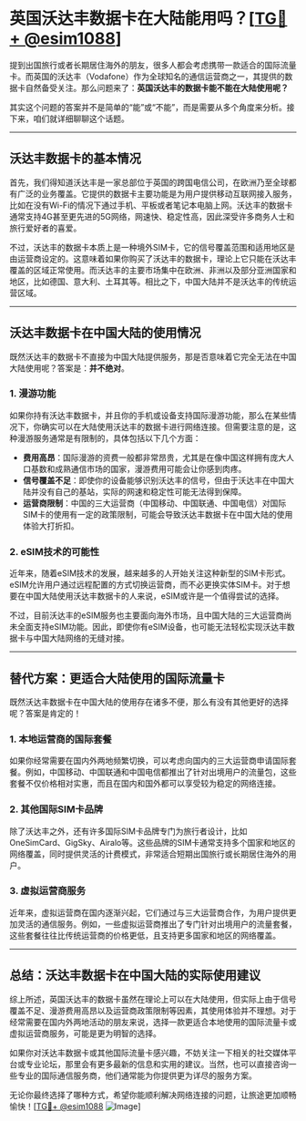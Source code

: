 # 英国沃达丰数据卡在大陆能用吗？[[TG💪+ @esim1088](https://t.me/s/esim1088)]

提到出国旅行或者长期居住海外的朋友，很多人都会考虑携带一款适合的国际流量卡。而英国的沃达丰（Vodafone）作为全球知名的通信运营商之一，其提供的数据卡自然备受关注。那么问题来了：**英国沃达丰的数据卡能不能在大陆使用呢？**

其实这个问题的答案并不是简单的“能”或“不能”，而是需要从多个角度来分析。接下来，咱们就详细聊聊这个话题。

---

## 沃达丰数据卡的基本情况

首先，我们得知道沃达丰是一家总部位于英国的跨国电信公司，在欧洲乃至全球都有广泛的业务覆盖。它提供的数据卡主要功能是为用户提供移动互联网接入服务，比如在没有Wi-Fi的情况下通过手机、平板或者笔记本电脑上网。沃达丰的数据卡通常支持4G甚至更先进的5G网络，网速快、稳定性高，因此深受许多商务人士和旅行爱好者的喜爱。

不过，沃达丰的数据卡本质上是一种境外SIM卡，它的信号覆盖范围和适用地区是由运营商设定的。这意味着如果你购买了沃达丰的数据卡，理论上它只能在沃达丰覆盖的区域正常使用。而沃达丰的主要市场集中在欧洲、非洲以及部分亚洲国家和地区，比如德国、意大利、土耳其等。相比之下，中国大陆并不是沃达丰的传统运营区域。

---

## 沃达丰数据卡在中国大陆的使用情况

既然沃达丰的数据卡不直接为中国大陆提供服务，那是否意味着它完全无法在中国大陆使用呢？答案是：**并不绝对**。

### 1. **漫游功能**
如果你持有沃达丰数据卡，并且你的手机或设备支持国际漫游功能，那么在某些情况下，你确实可以在大陆使用沃达丰的数据卡进行网络连接。但需要注意的是，这种漫游服务通常是有限制的，具体包括以下几个方面：

- **费用高昂**：国际漫游的资费一般都非常昂贵，尤其是在像中国这样拥有庞大人口基数和成熟通信市场的国家，漫游费用可能会让你感到肉疼。
- **信号覆盖不足**：即使你的设备能够识别沃达丰的信号，但由于沃达丰在中国大陆并没有自己的基站，实际的网速和稳定性可能无法得到保障。
- **运营商限制**：中国的三大运营商（中国移动、中国联通、中国电信）对国际SIM卡的使用有一定的政策限制，可能会导致沃达丰数据卡在中国大陆的使用体验大打折扣。

### 2. **eSIM技术的可能性**
近年来，随着eSIM技术的发展，越来越多的人开始关注这种新型的SIM卡形式。eSIM允许用户通过远程配置的方式切换运营商，而不必更换实体SIM卡。对于想要在中国大陆使用沃达丰数据卡的人来说，eSIM或许是一个值得尝试的选择。

不过，目前沃达丰的eSIM服务也主要面向海外市场，且中国大陆的三大运营商尚未全面支持eSIM功能。因此，即使你有eSIM设备，也可能无法轻松实现沃达丰数据卡与中国大陆网络的无缝对接。

---

## 替代方案：更适合大陆使用的国际流量卡

既然沃达丰数据卡在中国大陆的使用存在诸多不便，那么有没有其他更好的选择呢？答案是肯定的！

### 1. **本地运营商的国际套餐**
如果你经常需要在国内外两地频繁切换，可以考虑向国内的三大运营商申请国际套餐。例如，中国移动、中国联通和中国电信都推出了针对出境用户的流量包，这些套餐不仅价格相对实惠，而且在国内和国外都可以享受较为稳定的网络连接。

### 2. **其他国际SIM卡品牌**
除了沃达丰之外，还有许多国际SIM卡品牌专门为旅行者设计，比如OneSimCard、GigSky、Airalo等。这些品牌的SIM卡通常支持多个国家和地区的网络覆盖，同时提供灵活的计费模式，非常适合短期出国旅行或长期居住海外的用户。

### 3. **虚拟运营商服务**
近年来，虚拟运营商在国内逐渐兴起，它们通过与三大运营商合作，为用户提供更加灵活的通信服务。例如，一些虚拟运营商推出了专门针对出境用户的流量套餐，这些套餐往往比传统运营商的价格更低，且支持更多国家和地区的网络覆盖。

---

## 总结：沃达丰数据卡在中国大陆的实际使用建议

综上所述，英国沃达丰的数据卡虽然在理论上可以在大陆使用，但实际上由于信号覆盖不足、漫游费用高昂以及运营商政策限制等因素，其使用体验并不理想。对于经常需要在国内外两地活动的朋友来说，选择一款更适合本地使用的国际流量卡或虚拟运营商服务，可能是更为明智的选择。

如果你对沃达丰数据卡或其他国际流量卡感兴趣，不妨关注一下相关的社交媒体平台或专业论坛，那里会有更多最新的信息和实用的建议。当然，也可以直接咨询一些专业的国际通信服务商，他们通常能为你提供更为详尽的服务方案。

无论你最终选择了哪种方式，希望你能顺利解决网络连接的问题，让旅途更加顺畅愉快！[[TG💪+ @esim1088](https://t.me/s/esim1088) ![Image](https://i.postimg.cc/4NQfJmqS/Snipaste-2025-05-13-00-14-12.png)]